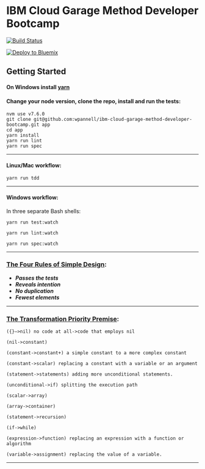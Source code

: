 # IBM Cloud Garage Method Developer Bootcamp
[![Build Status](https://travis-ci.org/travis-ci/travis-web.svg?branch=master)](https://travis-ci.org/travis-ci/travis-web)

[![Deploy to Bluemix](https://bluemix.net/deploy/button.png)](https://console.bluemix.net/devops/setup/deploy?repository=https://github.com/wpannell/ibm-cloud-garage-developer-bootcamp)

## Getting Started

#### On Windows install [yarn](https://chocolatey.org/install)


#### Change your node version, clone the repo, install and run the tests:

````
nvm use v7.6.0
git clone git@github.com:wpannell/ibm-cloud-garage-method-developer-bootcamp.git app
cd app
yarn install
yarn run lint
yarn run spec
````

___

#### Linux/Mac workflow:

````
yarn run tdd
````


___
#### Windows workflow:

In three separate Bash shells:

````
yarn run test:watch
````

````
yarn run lint:watch
````

````
yarn run spec:watch
````


___

### [The Four Rules of Simple Design](https://martinfowler.com/bliki/BeckDesignRules.html):

* **_Passes the tests_**
* **_Reveals intention_**
* **_No duplication_**
* **_Fewest elements_**

___

### [The Transformation Priority Premise](https://8thlight.com/blog/uncle-bob/2013/05/27/TheTransformationPriorityPremise.html):

````
({}–>nil) no code at all->code that employs nil

(nil->constant)

(constant->constant+) a simple constant to a more complex constant

(constant->scalar) replacing a constant with a variable or an argument

(statement->statements) adding more unconditional statements.

(unconditional->if) splitting the execution path

(scalar->array)

(array->container)

(statement->recursion)

(if->while)

(expression->function) replacing an expression with a function or algorithm

(variable->assignment) replacing the value of a variable.
````

___

